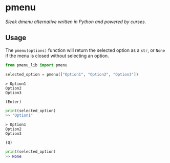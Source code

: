 # pmenu
*Sleek dmenu alternative written in Python and powered by curses.*

## Usage
The ```pmenu(options)``` function will return the selected option as a ```str```, or ```None``` if the menu is closed without selecting an option.
```python
from pmenu_lib import pmenu

selected_option = pmenu(["Option1", "Option2", "Option3"])
```

```
> Option1
Option2
Option3

(Enter)
```

```python
print(selected_option)
>> "Option1"
```

```
> Option1
Option2
Option3

(Q)
```

```python
print(selected_option)
>> None
```
